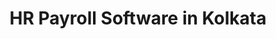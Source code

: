 ---
name: Kolkata
title: HR Payroll Software in Kolkata
description: Looking for best HR Payroll Software in Kolkata? EasyHR is a leading Payroll Software Provider with dynamic features like leave, attendance, self-service
eleventyExcludeFromCollections: true
---